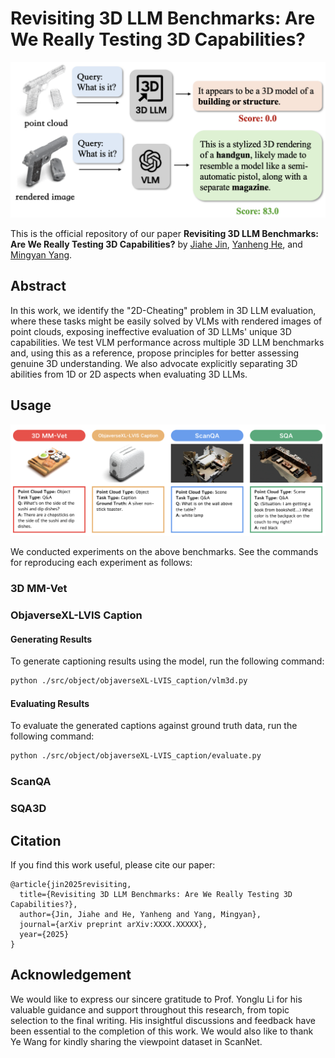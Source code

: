 # Revisiting 3D LLM Benchmarks: Are We Really Testing 3D Capabilities?

<p align="center"><img width="540" src="docs/2d cheating.png"></p>

This is the official repository of our paper **Revisiting 3D LLM Benchmarks: Are We Really Testing 3D Capabilities?** by [Jiahe Jin](https://github.com/zizi0123), [Yanheng He](https://github.com/henryhe0123), and [Mingyan Yang](https://github.com/fircube).

## Abstract
In this work, we identify the "2D-Cheating" problem in 3D LLM evaluation, where these tasks might be easily solved by VLMs with rendered images of point clouds, exposing ineffective evaluation of 3D LLMs' unique 3D capabilities. We test VLM performance across multiple 3D LLM benchmarks and, using this as a reference, propose principles for better assessing genuine 3D understanding. We also advocate explicitly separating 3D abilities from 1D or 2D aspects when evaluating 3D LLMs.

## Usage

<p align="center"><img width="540" src="docs/benchmark overview.png"></p>

We conducted experiments on the above benchmarks. See the commands for reproducing each experiment as follows:

### 3D MM-Vet

### ObjaverseXL-LVIS Caption

#### **Generating Results**
To generate captioning results using the model, run the following command:


```bash
python ./src/object/objaverseXL-LVIS_caption/vlm3d.py
```

#### **Evaluating Results**

To evaluate the generated captions against ground truth data, run the following command:

```bash
python ./src/object/objaverseXL-LVIS_caption/evaluate.py
```
### ScanQA

### SQA3D


## Citation
If you find this work useful, please cite our paper:

```
@article{jin2025revisiting,
  title={Revisiting 3D LLM Benchmarks: Are We Really Testing 3D Capabilities?},
  author={Jin, Jiahe and He, Yanheng and Yang, Mingyan},
  journal={arXiv preprint arXiv:XXXX.XXXXX},
  year={2025}
}
```
## Acknowledgement
We would like to express our sincere gratitude to Prof. Yonglu Li for his valuable guidance and support throughout this research, from topic selection to the final writing. His insightful discussions and feedback have been essential to the completion of this work. We would also like to thank Ye Wang for kindly sharing the viewpoint dataset in ScanNet.
